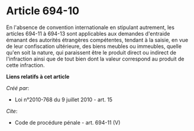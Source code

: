 # Article 694-10

En l'absence de convention internationale en stipulant autrement, les articles 694-11 à 694-13 sont applicables aux demandes
d'entraide émanant des autorités étrangères compétentes, tendant à la saisie, en vue de leur confiscation ultérieure, des
biens meubles ou immeubles, quelle qu'en soit la nature, qui paraissent être le produit direct ou indirect de l'infraction
ainsi que de tout bien dont la valeur correspond au produit de cette infraction.

**Liens relatifs à cet article**

_Créé par_:

  - Loi n°2010-768 du 9 juillet 2010 - art. 15

_Cite_:

  - Code de procédure pénale - art. 694-11 (V)
